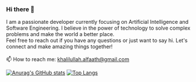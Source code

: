 ### Hi there 👋


I am a passionate developer currently focusing on Artificial Intelligence and Software Engineering. I believe in the power of technology to solve complex problems and make the world a better place. <br>
Feel free to reach out if you have any questions or just want to say hi. Let's connect and make amazing things together! <br>
<br>
📫 How to reach me: khalilullah.alfaath@gmail.com
  
[![Anurag's GitHub stats](https://github-readme-stats.vercel.app/api?username=khalilullahalfaath&count_private=true)](https://github-readme-stats-11km-git-master-khalilullahalfaath.vercel.app/)
[![Top Langs](https://github-readme-stats.vercel.app/api/top-langs/?username=khalilullahalfaath&layout=compact&langs_count=7)](https://github-readme-stats-11km-git-master-khalilullahalfaath.vercel.app/)
